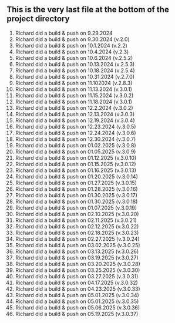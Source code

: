 ## This is the very last file at the bottom of the project directory

1. Richard did a build & push on 9.29.2024
2. Richard did a build & push on 9.30.2024 (v.2.0)
3. Richard did a build & push on 10.1.2024 (v.2.2)
4. Richard did a build & push on 10.4.2024 (v.2.3)
5. Richard did a build & push on 10.6.2024 (v.2.5.2)
6. Richard did a build & push on 10.13.2024 (v.2.5.3)
7. Richard did a build & push on 10.18.2024 (v.2.5.4)
8. Richard did a build & push on 10.31.2024 (v.2.7.0)
9. Richard did a build & push on 11.102024 (v.2.8.3)
10. Richard did a build & push on 11.13.2024 (v.3.0.1)
11. Richard did a build & push on 11.15.2024 (v.3.0.2)
12. Richard did a build & push on 11.18.2024 (v.3.0.1)
13. Richard did a build & push on 12.2.2024 (v.3.0.2)
14. Richard did a build & push on 12.13.2024 (v.3.0.3)
15. Richard did a build & push on 12.19.2024 (v.3.0.4)
16. Richard did a build & push on 12.23.2024 (v.3.0.5)
17. Richard did a build & push on 12.24.2024 (v.3.0.6)
18. Richard did a build & push on 12.30.2024 (v.3.0.7)
19. Richard did a build & push on 01.02.2025 (v.3.0.8)
20. Richard did a build & push on 01.05.2025 (v.3.0.9)
21. Richard did a build & push on 01.12.2025 (v.3.0.10)
22. Richard did a build & push on 01.15.2025 (v.3.0.12)
23. Richard did a build & push on 01.16.2025 (v.3.0.13)
24. Richard did a build & push on 01.20.2025 (v.3.0.14)
25. Richard did a build & push on 01.27.2025 (v.3.0.15)
26. Richard did a build & push on 01.28.2025 (v.3.0.16)
27. Richard did a build & push on 01.30.2025 (v.3.0.17)
28. Richard did a build & push on 01.30.2025 (v.3.0.18)
29. Richard did a build & push on 01.07.2025 (v.3.0.19)
30. Richard did a build & push on 02.10.2025 (v.3.0.20)
31. Richard did a build & push on 02.11.2025 (v.3.0.21)
32. Richard did a build & push on 02.12.2025 (v.3.0.22)
33. Richard did a build & push on 02.18.2025 (v.3.0.23)
34. Richard did a build & push on 02.27.2025 (v.3.0.24)
35. Richard did a build & push on 03.02.2025 (v.3.0.25)
36. Richard did a build & push on 03.13.2025 (v.3.0.26)
37. Richard did a build & push on 03.19.2025 (v.3.0.27)
38. Richard did a build & push on 03.20.2025 (v.3.0.28)
39. Richard did a build & push on 03.25.2025 (v.3.0.30)
40. Richard did a build & push on 03.27.2025 (v.3.0.31)
41. Richard did a build & push on 04.17.2025 (v.3.0.32)
42. Richard did a build & push on 04.23.2025 (v.3.0.33)
43. Richard did a build & push on 05.01.2025 (v.3.0.34)
44. Richard did a build & push on 05.01.2025 (v.3.0.35)
45. Richard did a build & push on 05.06.2025 (v.3.0.36)
46. Richard did a build & push on 05.19.2025 (v.3.0.37)
